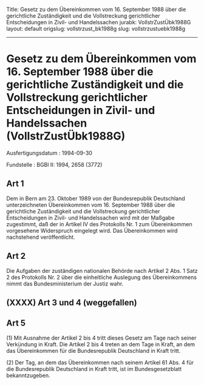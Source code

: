 Title: Gesetz zu dem Übereinkommen vom 16. September 1988 über die gerichtliche Zuständigkeit
  und die Vollstreckung gerichtlicher Entscheidungen in Zivil- und Handelssachen
jurabk: VollstrZustÜbk1988G
layout: default
origslug: vollstrzust_bk1988g
slug: vollstrzustuebk1988g

---

# Gesetz zu dem Übereinkommen vom 16. September 1988 über die gerichtliche Zuständigkeit und die Vollstreckung gerichtlicher Entscheidungen in Zivil- und Handelssachen (VollstrZustÜbk1988G)

Ausfertigungsdatum
:   1994-09-30

Fundstelle
:   BGBl II: 1994, 2658 (3772)



## Art 1

Dem in Bern am 23. Oktober 1989 von der Bundesrepublik Deutschland
unterzeichneten Übereinkommen vom 16. September 1988 über die
gerichtliche Zuständigkeit und die Vollstreckung gerichtlicher
Entscheidungen in Zivil- und Handelssachen wird mit der Maßgabe
zugestimmt, daß der in Artikel IV des Protokolls Nr. 1 zum
Übereinkommen vorgesehene Widerspruch eingelegt wird. Das
Übereinkommen wird nachstehend veröffentlicht.


## Art 2

Die Aufgaben der zuständigen nationalen Behörde nach Artikel 2 Abs. 1
Satz 2 des Protokolls Nr. 2 über die einheitliche Auslegung des
Übereinkommens nimmt das Bundesministerium der Justiz wahr.


## (XXXX) Art 3 und 4 (weggefallen)


## Art 5

(1) Mit Ausnahme der Artikel 2 bis 4 tritt dieses Gesetz am Tage nach
seiner Verkündung in Kraft. Die Artikel 2 bis 4 treten an dem Tage in
Kraft, an dem das Übereinkommen für die Bundesrepublik Deutschland in
Kraft tritt.

(2) Der Tag, an dem das Übereinkommen nach seinem Artikel 61 Abs. 4
für die Bundesrepublik Deutschland in Kraft tritt, ist im
Bundesgesetzblatt bekanntzugeben.

